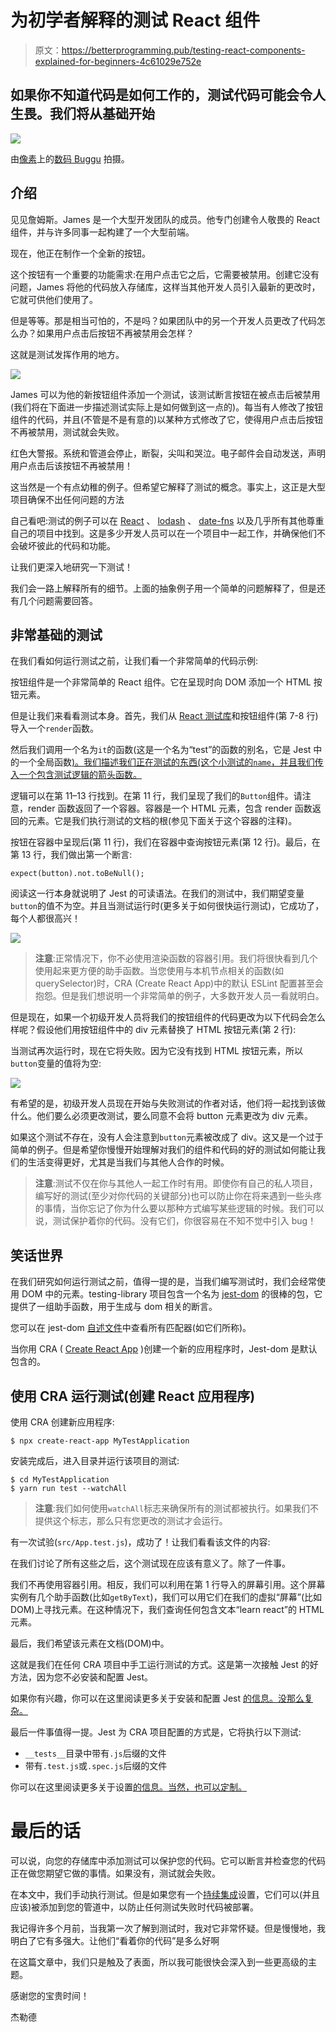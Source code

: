# 为初学者解释的测试 React 组件

> 原文：<https://betterprogramming.pub/testing-react-components-explained-for-beginners-4c61029e752e>

## 如果你不知道代码是如何工作的，测试代码可能会令人生畏。我们将从基础开始

![](img/79260c1ceddf2c4474653551973f42d8.png)

由[像素](https://www.pexels.com/photo/colorful-toothed-wheels-171198/)上的[数码 Buggu](https://www.pexels.com/@digitalbuggu/) 拍摄。

## 介绍

见见詹姆斯。James 是一个大型开发团队的成员。他专门创建令人敬畏的 React 组件，并与许多同事一起构建了一个大型前端。

现在，他正在制作一个全新的按钮。

这个按钮有一个重要的功能需求:在用户点击它之后，它需要被禁用。创建它没有问题，James 将他的代码放入存储库，这样当其他开发人员引入最新的更改时，它就可供他们使用了。

但是等等。那是相当可怕的，不是吗？如果团队中的另一个开发人员更改了代码怎么办？如果用户点击后按钮不再被禁用会怎样？

这就是测试发挥作用的地方。

![](img/a254db10ecf309d2946aedd4d9739f3d.png)

James 可以为他的新按钮组件添加一个测试，该测试断言按钮在被点击后被禁用(我们将在下面进一步描述测试实际上是如何做到这一点的)。每当有人修改了按钮组件的代码，并且(不管是不是有意的)以某种方式修改了它，使得用户点击后按钮不再被禁用，测试就会失败。

红色大警报。系统和管道会停止，断裂，尖叫和哭泣。电子邮件会自动发送，声明用户点击后该按钮不再被禁用！

这当然是一个有点幼稚的例子。但希望它解释了测试的概念。事实上，这正是大型项目确保不出任何问题的方法

自己看吧:测试的例子可以在 [React](https://github.com/facebook/react/tree/main/packages/react/src/__tests__) 、 [lodash](https://github.com/lodash/lodash/tree/master/test) 、 [date-fns](https://github.com/date-fns/date-fns/tree/master/test) 以及几乎所有其他尊重自己的项目中找到。这是多少开发人员可以在一个项目中一起工作，并确保他们不会破坏彼此的代码和功能。

让我们更深入地研究一下测试！

我们会一路上解释所有的细节。上面的抽象例子用一个简单的问题解释了，但是还有几个问题需要回答。

## 非常基础的测试

在我们看如何运行测试之前，让我们看一个非常简单的代码示例:

按钮组件是一个非常简单的 React 组件。它在呈现时向 DOM 添加一个 HTML 按钮元素。

但是让我们来看看测试本身。首先，我们从 [React 测试库](https://github.com/testing-library/react-testing-library)和按钮组件(第 7-8 行)导入一个`render`函数。

然后我们调用一个名为`it`的函数(这是一个名为“test”的函数的别名，它是 Jest 中的一个全局函数[)。我们描述我们正在测试的东西(这个小测试的`name`，并且我们传入一个包含测试逻辑的箭头函数。](https://jestjs.io/docs/api#testname-fn-timeout)

逻辑可以在第 11–13 行找到。在第 11 行，我们呈现了我们的`Button`组件。请注意，render 函数返回了一个容器。容器是一个 HTML 元素，包含 render 函数返回的元素。它是我们执行测试的文档的根(参见下面关于这个容器的注释)。

按钮在容器中呈现后(第 11 行)，我们在容器中查询按钮元素(第 12 行)。最后，在第 13 行，我们做出第一个断言:

```
expect(button).not.toBeNull();
```

阅读这一行本身就说明了 Jest 的可读语法。在我们的测试中，我们期望变量`button`的值不为空。并且当测试运行时(更多关于如何很快运行测试)，它成功了，每个人都很高兴！

![](img/dfcbf7d9cd466a5d311d11413aca849b.png)

> **注意**:正常情况下，你不必使用渲染函数的容器引用。我们将很快看到几个使用起来更方便的助手函数。当您使用与本机节点相关的函数(如 querySelector)时，CRA (Create React App)中的默认 ESLint 配置甚至会抱怨。但是我们想说明一个非常简单的例子，大多数开发人员一看就明白。

但是现在，如果一个初级开发人员将我们的按钮组件的代码更改为以下代码会怎么样呢？假设他们用按钮组件中的 div 元素替换了 HTML 按钮元素(第 2 行):

当测试再次运行时，现在它将失败。因为它没有找到 HTML 按钮元素，所以`button`变量的值将为空:

![](img/cc6e715b60d16a7d0778f6c3b7af398c.png)

有希望的是，初级开发人员现在开始与失败测试的作者对话，他们将一起找到该做什么。他们要么必须更改测试，要么同意不会将 button 元素更改为 div 元素。

如果这个测试不存在，没有人会注意到`button`元素被改成了 div。这又是一个过于简单的例子。但是希望你慢慢开始理解对我们的组件和代码的好的测试如何能让我们的生活变得更好，尤其是当我们与其他人合作的时候。

> **注意**:测试不仅在你与其他人一起工作时有用。即使你有自己的私人项目，编写好的测试(至少对你代码的关键部分)也可以防止你在将来遇到一些头疼的事情，当你忘记了你为什么要以那种方式编写某些逻辑的时候。我们可以说，测试保护着你的代码。没有它们，你很容易在不知不觉中引入 bug！

## 笑话世界

在我们研究如何运行测试之前，值得一提的是，当我们编写测试时，我们会经常使用 DOM 中的元素。testing-library 项目包含一个名为 [jest-dom](https://github.com/testing-library/jest-dom) 的很棒的包，它提供了一组助手函数，用于生成与 dom 相关的断言。

您可以在 jest-dom [自述文件](https://github.com/testing-library/jest-dom#table-of-contents)中查看所有匹配器(如它们所称)。

当你用 CRA ( [Create React App](https://create-react-app.dev) )创建一个新的应用程序时，Jest-dom 是默认包含的。

## 使用 CRA 运行测试(创建 React 应用程序)

使用 CRA 创建新应用程序:

```
$ npx create-react-app MyTestApplication
```

安装完成后，进入目录并运行该项目的测试:

```
$ cd MyTestApplication
$ yarn run test --watchAll
```

> **注意**:我们如何使用`watchAll`标志来确保所有的测试都被执行。如果我们不提供这个标志，那么只有您更改的测试才会运行。

有一次试验(`src/App.test.js`)，成功了！让我们看看该文件的内容:

在我们讨论了所有这些之后，这个测试现在应该有意义了。除了一件事。

我们不再使用容器引用。相反，我们可以利用在第 1 行导入的屏幕引用。这个屏幕实例有几个助手函数(比如`getByText`)，我们可以用它们在我们的虚拟“屏幕”(比如 DOM)上寻找元素。在这种情况下，我们查询任何包含文本“learn react”的 HTML 元素。

最后，我们希望该元素在文档(DOM)中。

这就是我们在任何 CRA 项目中手工运行测试的方式。这是第一次接触 Jest 的好方法，因为您不必安装和配置 Jest。

如果你有兴趣，你可以在这里阅读更多关于安装和配置 Jest [的信息。没那么复杂。](https://jestjs.io/docs/getting-started)

最后一件事值得一提。Jest 为 CRA 项目配置的方式是，它将执行以下测试:

*   `__tests__`目录中带有`.js`后缀的文件
*   带有`.test.js`或`.spec.js`后缀的文件

你可以在这里阅读更多关于设置[的信息。当然，也可以定制。](https://create-react-app.dev/docs/running-tests)

# 最后的话

可以说，向您的存储库中添加测试可以保护您的代码。它可以断言并检查您的代码正在做您期望它做的事情。如果没有，测试就会失败。

在本文中，我们手动执行测试。但是如果您有一个[持续集成](https://en.wikipedia.org/wiki/Continuous_integration)设置，它们可以(并且应该)被添加到您的管道中，以防止任何测试失败时代码被部署。

我记得许多个月前，当我第一次了解到测试时，我对它非常怀疑。但是慢慢地，我明白了它有多强大。让他们“看着你的代码”是多么好啊

在这篇文章中，我们只是触及了表面，所以我可能很快会深入到一些更高级的主题。

感谢您的宝贵时间！

杰勒德